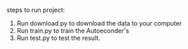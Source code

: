 steps to run project:
1. Run download.py to download the data to your computer
2. Run train.py to train the Autoeconder's
3. Run test.py to test the result.
